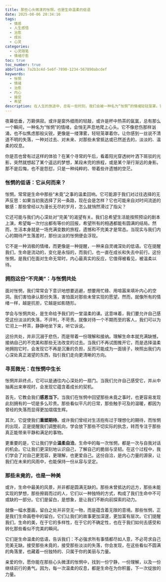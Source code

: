 ```yaml
---
title: 那些心头微漾的怅惘，也是生命温柔的低语
date: 2025-08-06 20:34:16
tags:
  - 情感
  - 人生感悟
  - 治愈
  - 成长
  - 心灵
categories:
  - 心灵随笔
  - 情绪疗愈
toc: true
toc_number: true
abbrlink: 7a2b3c4d-5e6f-7890-1234-567890abcdef
keywords:
  - 怅惘
  - 情绪
  - 治愈
  - 内心
  - 接受
  - 希望
description: 在人生的旅途中，总有一些时刻，我们会被一种名为“怅惘”的情绪轻轻笼罩。它不是深沉的悲伤，也不是尖锐的痛苦，而是一种说不清道不明的、淡淡的失落与未竟之感。本文将带你走进这份细腻的情绪，学会温柔地拥抱它，并在其中找到成长的力量与希望的微光。
---
```


夜幕低垂，万籁俱寂。或许是窗外细雨的轻敲，或许是杯中热茶的氤氲，总有那么一个瞬间，一种名为“怅惘”的情绪，会悄无声息地爬上心头。它不像悲伤那样汹涌，也不似焦虑那般尖锐，更像是一缕薄雾，轻轻笼罩着你，让你感到一丝说不清道不明的失落，一种对过去、对未来、对那些未曾抵达或已然逝去的，淡淡的、温柔的叹息。

你是否也曾有过这样的体验？在某个寻常的午后，看着阳光穿透树叶洒下斑驳的光影，突然就想起了某个遥远的梦想，某段未完的旅程，或是某个渐行渐远的身影。那不是后悔，也不是怨怼，只是一种纯粹的、带着些许遗憾的空茫。

### 怅惘的低语：它从何而来？

怅惘，常常是生命中那些“未竟”之事的温柔回响。它可能源于我们对过往选择的无声反思：如果当初我选择了另一条路，现在会是怎样？它也可能来自对时间流逝的敏感：那些曾经以为漫长无尽的岁月，怎么就悄然滑过了指尖？

它还可能与我们内心深处对“完美”的渴望有关。我们总希望生活能按照预设的剧本上演，希望每一次付出都有等价的回报，希望所有的相遇都能有圆满的结局。然而，生活本身就是一场充满变数的旅程，遗憾和不完美才是常态。当现实与我们内心的期待产生落差时，那份淡淡的怅惘便会浮现。

它不是一种消极的情绪，而更像是一种提醒，一种来自灵魂深处的低语。它在提醒我们，生命是流动的，变化是永恒的，而我们，也一直在成长和失去中前行。这份怅惘，是我们在面对生命无常时，内心最真实的反应，它值得被看见，被温柔以待。

### 拥抱这份“不完美”：与怅惘共处

面对怅惘，我们常常会下意识地想要逃避，想要用忙碌、用喧嚣来填补内心的空洞。我们害怕承认那份失落，害怕面对那些未曾实现的愿望。然而，就像所有的情绪一样，越是抗拒，它越是如影随形。

学会与怅惘共处，是生命给予我们的一堂温柔的课。这意味着，我们要允许自己感受这份淡淡的失落，不评判，不苛责。就像对待一个不期而至的客人，我们可以为它沏上一杯茶，静静地坐下来，听它诉说。

这份共处，并非沉溺于悲伤，而是带着一份理解和接纳。理解生命本就充满缺憾，接纳自己的不完美和那些无法改变的过去。当我们不再试图推开它，而是选择温柔地拥抱它时，会发现它不再是沉重的负担，反而可能成为一面镜子，映照出我们内心深处真正渴望的东西，指引我们走向更清晰的方向。

### 寻觅微光：在怅惘中生长

怅惘并非终点，它可以是通往内心深处的一扇门。当我们允许自己感受它，并从中抽离出来审视时，会发现它蕴含着成长的契机。

首先，它教会我们**感恩当下**。当我们在怅惘中回望那些未竟之事时，也更容易发现此刻拥有的一切是多么珍贵。那些看似平凡的日常，那些触手可及的温暖，都因为曾经的失落而显得更加熠熠生辉。

其次，它促使我们**重塑期待**。或许我们曾经对生活抱有过于理想化的期待，而怅惘的出现，正是提醒我们调整航向，学会放下那些不切实际的执念，转而专注于那些真正能带来平静和满足的事物。

更重要的是，它让我们学会**温柔自洽**。生命中的每一次怅惘，都是一次与自我对话的机会。它让我们更深刻地认识自己，了解自己的脆弱与坚韧。在这个过程中，我们学会了对自己更宽容，更理解，也更爱自己。这份自洽，是内心力量的源泉，让我们在未来的风雨中，也能保持一份从容与坚定。

### 那些未竟的，也是一种美

或许，生命中最美的风景，并非都是圆满无缺的。那些未曾抵达的远方，那些未能实现的梦想，那些擦肩而过的人，它们以一种独特的方式，构成了我们生命中不可或缺的一部分。它们是留白，是想象，是让我们不断向前探索的动力。

就像一幅水墨画，留白之处并非空无一物，而是蕴含着无限的意境。那些怅惘，正是我们生命画卷中的留白，它们让我们的故事更加深邃，更加富有层次。它们提醒我们，生命的美，在于它的多样性，在于它的不确定性，也在于我们如何去感受和转化那些看似不完美的瞬间。

它们是生命温柔的低语，告诉我们：不必强求所有事情都尽如人意，不必苛求自己完美无缺。接受那些未竟的，接受那些淡淡的失落，你会发现，在这些看似不圆满的角落里，也藏着一份独特的、只属于你的美丽与力量。

亲爱的你，愿你能在那些心头微漾的怅惘中，找到一份宁静，一份理解，以及一份继续前行的勇气。因为，每一次温柔的叹息，都是生命在为你积蓄，下一次绽放的力量。